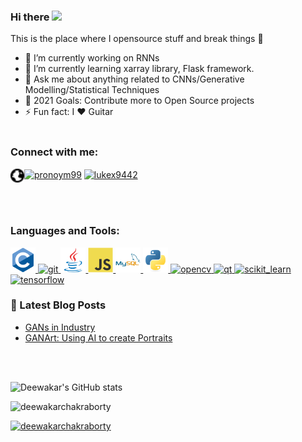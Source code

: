 ### Hi there <a href="https://deewakarchakraborty.github.io/"><img src="https://media.giphy.com/media/hvRJCLFzcasrR4ia7z/giphy.gif" width="25px"></a>
This is the place where I opensource stuff and break things :rofl:

- 🔭 I’m currently working on RNNs
- 🌱 I’m currently learning xarray library, Flask framework.
- 💬 Ask me about anything related to CNNs/Generative Modelling/Statistical Techniques
- 🥅 2021 Goals: Contribute more to Open Source projects
- ⚡ Fun fact: I :heart: Guitar <br><br>
### Connect with me:

[<img align="left" alt="" width="22px" src="https://raw.githubusercontent.com/iconic/open-iconic/master/svg/globe.svg" />][website]
[<img align="left" alt="" width="22px" src="https://cdn.jsdelivr.net/npm/simple-icons@v3/icons/linkedin.svg" />][linkedin]
[<img align="left" alt="" width="22px" src="https://cdn.jsdelivr.net/npm/simple-icons@v3/icons/instagram.svg" />][instagram] 
<a href="https://www.codechef.com/users/deewakar_69" target="blank"><img align="center" src="https://avatars1.githubusercontent.com/u/11960354?s=460&v=4" alt="pronoym99" height="30" width="40" /></a>
<a href="https://www.hackerrank.com/dc6shibun" target="blank"><img align="center" src="https://cdn.worldvectorlogo.com/logos/hackerrank.svg" alt="lukex9442" height="30" width="40" /></a>
</p><br>

[website]: https://deewakarchakraborty.github.io/
[linkedin]: https://www.linkedin.com/in/deewakar-chakraborty-211154184/
[instagram]: https://www.instagram.com/deewakar_chakraborty/

<br>
<h3 align="left">Languages and Tools:</h3>
<p align="left"> 
 <a href="https://www.cprogramming.com/" target="_blank"> <img src="https://raw.githubusercontent.com/devicons/devicon/master/icons/c/c-original.svg" alt="c" width="40" height="40"/> </a> <a href="https://git-scm.com/" target="_blank"> <img src="https://www.vectorlogo.zone/logos/git-scm/git-scm-icon.svg" alt="git" width="40" height="40"/> </a> <a href="https://www.java.com" target="_blank"> <img src="https://raw.githubusercontent.com/devicons/devicon/master/icons/java/java-original.svg" alt="java" width="40" height="40"/> </a> <a href="https://developer.mozilla.org/en-US/docs/Web/JavaScript" target="_blank"> <img src="https://raw.githubusercontent.com/devicons/devicon/master/icons/javascript/javascript-original.svg" alt="javascript" width="40" height="40"/> </a> <a href="https://www.mysql.com/" target="_blank"> <img src="https://raw.githubusercontent.com/devicons/devicon/master/icons/mysql/mysql-original-wordmark.svg" alt="mysql" width="40" height="40"/> </a> <a href="https://www.python.org" target="_blank"> <img src="https://raw.githubusercontent.com/devicons/devicon/master/icons/python/python-original.svg" alt="python" width="40" height="40"/> </a>  <a href="https://opencv.org/" target="_blank"> <img src="https://www.vectorlogo.zone/logos/opencv/opencv-icon.svg" alt="opencv" width="40" height="40"/> </a> <a href="https://www.qt.io/" target="_blank"> <img src="https://upload.wikimedia.org/wikipedia/commons/0/0b/Qt_logo_2016.svg" alt="qt" width="40" height="40"/> </a> <a href="https://scikit-learn.org/" target="_blank"> <img src="https://upload.wikimedia.org/wikipedia/commons/0/05/Scikit_learn_logo_small.svg" alt="scikit_learn" width="40" height="40"/> </a> <a href="https://www.tensorflow.org" target="_blank"> <img src="https://www.vectorlogo.zone/logos/tensorflow/tensorflow-icon.svg" alt="tensorflow" width="40" height="40"/> </a> </p>



### 📕 Latest Blog Posts

<!-- BLOG-POST-LIST:START -->
- [GANs in Industry](https://deewakarchakraborty.github.io/gans_in_industry/)
- [GANArt: Using AI to create Portraits](https://deewakarchakraborty.github.io/using-ai-to-create-portraits/)
<!-- BLOG-POST-LIST:END --><br><br>

![Deewakar's GitHub stats](https://github-readme-stats.vercel.app/api?username=deewakarchakraborty&show_icons=true&theme=tokyonight)<br>

<p><img align="left" src="https://github-readme-stats.vercel.app/api/top-langs/?username=deewakarchakraborty&layout=compact&theme=onedark" alt="deewakarchakraborty" /></p><br>

<p align="left"> <a href="https://github.com/ryo-ma/github-profile-trophy"><img src="https://github-profile-trophy.vercel.app/?username=deewakarchakraborty&theme=onedark&margin-w=15&margin-h=15" alt="deewakarchakraborty" /></a> </p>
